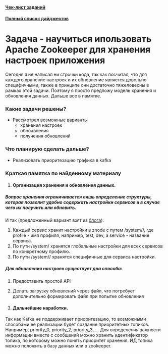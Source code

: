 #### [Чек-лист заданий](https://daniel55411.github.io/2018/04/29/check-list/)
#### [Полный список дайджестов](https://daniel55411.github.io/2018/04/29/table-of-contents/)

# Задача - научиться ипользовать Apache Zookeeper для хранения настроек приложения

Сегодня я не написал ни строчки кода, так как посчитал, что для каждого хранение настроек и их обновление является довольно специфичными, также в принципе они достаточно тяжеловесны в рамках этой задачи. Поэтому я просто предложу модель хранения и обновления данных. Дальше все в памятке.

### Какие задачи решены?
- Рассмотрел возможные варианты 
  - хранения настроек
  - обноавления 
  - получения обновлений
  
### Что планирую сделать дальше?
- Реализовать приоритезацию трафика в kafka

### Краткая памятка по найденному материалу
1. #### Организация хранения и обновления данных.
  ##### Вопрос хранения ограничивается лишь определение структуры, которая позволит удобно содержать настройки сервисов и в случае чего их получить или обновить.
  И так (предложенный вариант взят из [блога](https://sysgears.com/articles/managing-configuration-of-distributed-system-with-apache-zookeeper/)):
  1. Каждый сервис хранит настройки в znode с путем /system/<profile>/<service>, где profile - имя профиля, например, test, dev, а service - название сервиса.
  2. По пути /system/<profile> хранятся глобальные настройки для всех сервисов по конкретному профилю.
  3. По пути /system/<profile>/<service> хранятся специфичные для сервиса настройки.
    
  ##### Для обновления настроек существует два способа:
  1. Предоставить простой API
  2. Делать загрузку обновлений через файл, что потребует дополнительно формировать файл при попытке обновления
    
 2. #### Дальнейшие наработки. 
  Так как Kafka не поддерживает приоритезацию, то возможными способами ее реализации будет создание приоритетных топиков. Например, priority_0, priority_2, priority_3, ... Для определения важности информации вместе с сообщений можно хранить идентификатор топика, по которому можно понять приоритет хранения. ИД топика можно положить в базу данных или в zookeeper.

